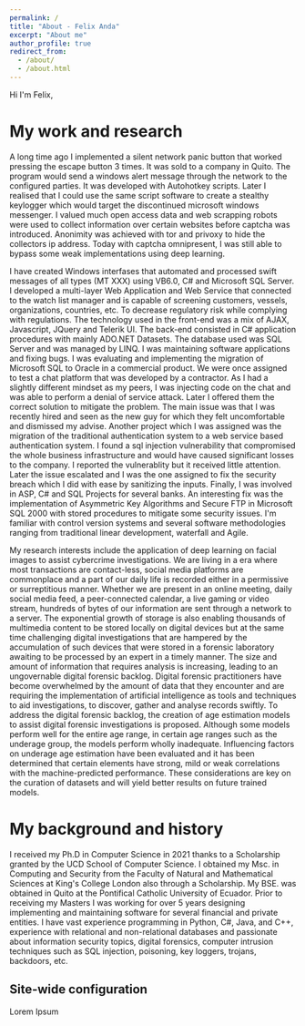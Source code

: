 ```yaml
---
permalink: /
title: "About - Felix Anda"
excerpt: "About me"
author_profile: true
redirect_from: 
  - /about/
  - /about.html
---
```


Hi I'm Felix,


My work and research
======
A long time ago I implemented a silent network panic button that worked pressing the escape button 3 times. It was sold to a company in Quito. The program would send a windows alert message through the network to the configured parties. It was developed with Autohotkey scripts. Later I realised that I could use the same script software to create a stealthy keylogger which would target the discontinued microsoft windows messenger. I valued much open access data and web scrapping robots were used to collect information over certain websites before captcha was introduced. Anonimity was achieved with tor and privoxy to hide the collectors ip address. Today with captcha omnipresent, I was still able to bypass some weak implementations using deep learning.

I have created Windows interfases that automated and processed swift messages of all types (MT XXX) using VB6.0, C# and Microsoft SQL Server. I developed a multi-layer Web Application and Web Service that connected to the watch list manager and is capable of screening customers, vessels, organizations, countries, etc. To decrease regulatory risk while complying with regulations. The technology used in the front-end was a mix of AJAX, Javascript, JQuery and Telerik UI. The back-end consisted in C# application procedures with mainly ADO.NET Datasets. The database used was SQL Server and was managed by LINQ. I was maintaining software applications and fixing bugs. I was evaluating and implementing the migration of Microsoft SQL to Oracle in a commercial product. We were once assigned to test a chat platform that was developed by a contractor. As I had a slightly different mindset as my peers, I was injecting code on the chat and was able to perform a denial of service attack. Later I offered them the correct solution to mitigate the problem. The main issue was that I was recently hired and seen as the new guy for which they felt uncomfortable and dismissed my advise. Another project which I was assigned was the migration of the traditional authentication system to a web service based authentication system. I found a sql injection vulnerability that compromised the whole business infrastructure and would have caused significant losses to the company. I reported the vulnerablity but it received little attention. Later the issue escalated and I was the one assigned to fix the security breach which I did with ease by sanitizing the inputs. Finally, I was involved in ASP, C# and SQL Projects for several banks. An interesting fix was the implementation of Asymmetric Key Algorithms and Secure FTP in Microsoft SQL 2000 with stored procedures to mitigate some security issues. I'm familiar with control version systems and several software methodologies ranging from traditional linear development, waterfall and Agile.

My research interests include the application of deep learning on facial images to assist cybercrime investigations. We are living in a  era where most transactions are contact-less, social media platforms are commonplace and a part of our daily life is recorded either in a permissive or surreptitious manner. Whether we are present in an online meeting, daily social media feed, a peer-connected calendar, a live gaming or video stream, hundreds of bytes of our information are sent through a network to a server. The exponential growth of storage is also enabling thousands of multimedia content to be stored locally on digital devices but at the same time challenging digital investigations that are hampered by the accumulation of such devices that were stored in a forensic laboratory awaiting to be processed by an expert in a timely manner. The size and amount of information that requires analysis is increasing, leading to an ungovernable digital forensic backlog. Digital forensic practitioners have become overwhelmed by the amount of data that they encounter and are requiring the implementation of artificial intelligence as tools and techniques to aid investigations, to discover, gather and analyse records swiftly. To address the digital forensic backlog, the creation of age estimation models to assist digital forensic investigations is proposed. Although some models perform well for the entire age range, in certain age ranges such as the underage group, the models perform wholly inadequate. Influencing factors on underage age estimation have been evaluated and it has been determined that certain elements have strong, mild or weak correlations with the machine-predicted performance. These considerations are key on the curation of datasets and will yield better results on future trained models.


My background and history
======

I received my Ph.D in Computer Science in 2021 thanks to a Scholarship granted by the UCD School of Computer Science. I obtained my Msc. in Computing and Security from the Faculty of Natural and Mathematical Sciences at King's College London also through a Scholarship. My BSE. was obtained in Quito at the Pontifical Catholic University of Ecuador. Prior to receiving my Masters I was working for over 5 years designing implementing and maintaining software for several financial and private entities. I have vast experience programming in Python, C#, Java, and C++, experience with relational and non-relational databases and passionate about information security topics, digital forensics, computer intrusion techniques such as SQL injection, poisoning, key loggers, trojans, backdoors, etc.

Site-wide configuration
------
Lorem Ipsum
